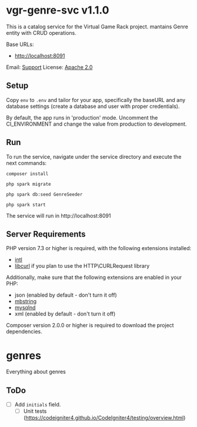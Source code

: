 <!-- Generator: Widdershins v4.0.1 -->
<!-- widdershins --search false --language_tabs 'java:Java' --summary oas3.yml -o README.swagger.md --omitHeader true -->

<h1 id="vgr-genre-svc">vgr-genre-svc v1.1.0</h1>

This is a catalog service for the Virtual Game Rack project. mantains Genre entity with CRUD operations.

Base URLs:

* <a href="http://localhost:8091">http://localhost:8091</a>

Email: <a href="mailto:is.hugosl@hotmail.com">Support</a> 
License: <a href="http://www.apache.org/licenses/LICENSE-2.0.html">Apache 2.0</a>

## Setup

Copy `env` to `.env` and tailor for your app, specifically the baseURL and any database settings (create a database and user with proper credentials).

By default, the app runs in 'production' mode. Uncomment the CI_ENVIRONMENT and change the value from production to development.

## Run

To run the service, navigate under the service directory and execute the next commands:

	composer install

	php spark migrate

	php spark db:seed GenreSeeder
  
	php spark start

The service will run in http://localhost:8091

## Server Requirements

PHP version 7.3 or higher is required, with the following extensions installed:

- [intl](http://php.net/manual/en/intl.requirements.php)
- [libcurl](http://php.net/manual/en/curl.requirements.php) if you plan to use the HTTP\CURLRequest library

Additionally, make sure that the following extensions are enabled in your PHP:

- json (enabled by default - don't turn it off)
- [mbstring](http://php.net/manual/en/mbstring.installation.php)
- [mysqlnd](http://php.net/manual/en/mysqlnd.install.php)
- xml (enabled by default - don't turn it off)

Composer version 2.0.0 or higher is required to download the project dependencies.

<h1 id="vgr-genre-svc-genres">genres</h1>

Everything about genres

## ToDo

  - [ ] Add `initials` field.
	- [ ] Unit tests (https://codeigniter4.github.io/CodeIgniter4/testing/overview.html)